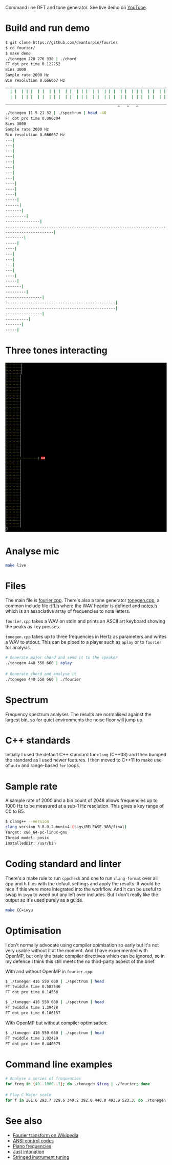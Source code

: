 Command line DFT and tone generator. See live demo on
[YouTube](https://www.youtube.com/watch?v=hwsOKpBg6zo).

# Build and run demo
```bash
$ git clone https://github.com/deanturpin/fourier
$ cd fourier/
$ make demo
./tonegen 220 276 330 | ./chord
FT dot pro time 0.122252
Bins 3000
Sample rate 2000 Hz
Bin resolution 0.666667 Hz
__________________________________________________________________________
  | |  | | |  | |  | | |  | |  | | |  | |  | | |  | |  | | |  | |  | | |  
  | |  | | |  | |  | | |  | |  | | |  | |  | | |  | |  | | |  | |  | | |  
__________________________________________________________________________
                                                 ^   ^   ^                    
./tonegen 11.5 21 32 | ./spectrum | head -40
FT dot pro time 0.090304
Bins 3000
Sample rate 2000 Hz
Bin resolution 0.666667 Hz
---| 
---| 
---| 
---| 
---| 
---| 
---| 
---| 
----| 
----| 
----| 
-----| 
------| 
-------| 
---------| 
---------------| 
----------------------------------------------------------------------| 11.3333 ?
---------------------| 
--------| 
-----| 
----| 
---| 
---| 
---| 
---| 
----| 
-----| 
-------| 
---------| 
----------------| 
------------------------------------------------| 
------------------------------------------------| 
----------------| 
----------| 
-------| 
-----| 
```

# Three tones interacting
![](fourier.gif)

# Analyse mic
```bash
make live
```
# Files
The main file is [fourier.cpp](fourier.cpp). There's also a tone generator
[tonegen.cpp](tonegen.cpp), a common include file [riff.h](riff.h) where the
WAV header is defined and [notes.h](notes.h) which is an associative array of
frequencies to note letters.

```fourier.cpp``` takes a WAV on stdin and prints an ASCII art keyboard showing
the peaks as key presses.

```tonegen.cpp``` takes up to three frequencies in Hertz as parameters and
writes a WAV to stdout. This can be piped to a player such as ```aplay``` or to
```fourier``` for analysis.

```bash
# Generate major chord and send it to the speaker
./tonegen 440 550 660 | aplay

# Generate chord and analyse it
./tonegen 440 550 660 | ./fourier
```

# Spectrum
Frequency spectrum analyser. The results are normalised against the largest
bin, so for quiet environments the noise floor will jump up.

# C++ standards
Initially I used the default C++ standard for ```clang``` (C++03) and then
bumped the standard as I used newer features. I then moved to C++11 to make use
of ```auto``` and range-based ```for``` loops.

# Sample rate
A sample rate of 2000 and a bin count of 2048 allows frequencies up to 1000 Hz
to be measured at a sub-1 Hz resolution. This gives a key range of C0 to B5.

```bash
$ clang++ --version
clang version 3.8.0-2ubuntu4 (tags/RELEASE_380/final)
Target: x86_64-pc-linux-gnu
Thread model: posix
InstalledDir: /usr/bin
```

# Coding standard and linter
There's a make rule to run ```cppcheck``` and one to run ```clang-format```
over all cpp and h files with the default settings and apply the results. It
would be nice if this were more integrated into the workflow. And it can be
useful to swap in ```iwyu``` to weed out any left over includes. But I don't
really like the output so it's used purely as a guide.
```bash
make CC=iwyu
```

# Optimisation
I don't normally advocate using compiler opimisation so early but it's not very
usable without it at the moment. And I have experimented with OpenMP, but only
the basic compiler directives which can be ignored, so in my defence I think
this still meets the no third-party aspect of the brief.

With and without OpenMP in ```fourier.cpp```:
```bash
$ ./tonegen 416 550 660 | ./spectrum | head
FT twiddle time 0.582546
FT dot pro time 0.14558
```

```bash
$ ./tonegen 416 550 660 | ./spectrum | head
FT twiddle time 1.39478
FT dot pro time 0.106157
```

With OpenMP but without compiler optimisation:
```bash
$ ./tonegen 416 550 660 | ./spectrum | head
FT twiddle time 1.02429
FT dot pro time 0.440575
```

# Command line examples
```bash
# Analyse a series of frequencies
for freq in {40..1000..1}; do ./tonegen $freq | ./fourier; done

# Play C Major scale
for f in 261.6 293.7 329.6 349.2 392.0 440.0 493.9 523.3; do ./tonegen $f | aplay -q; done
```

# See also
* [Fourier transform on Wikipedia](https://en.wikipedia.org/wiki/Fourier_transform#Example)
* [ANSI control codes](http://misc.flogisoft.com/bash/tip_colors_and_formatting)
* [Piano frequencies](https://en.wikipedia.org/wiki/Piano_key_frequencies)
* [Just intonation](https://en.wikipedia.org/wiki/Just_intonation)
* [Stringed instrument tuning](https://en.wikipedia.org/wiki/Stringed_instrument_tunings)
